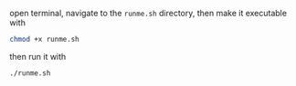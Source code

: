 open terminal, navigate to the `runme.sh` directory, then make it executable with
```bash
chmod +x runme.sh
```
then run it with
```bash
./runme.sh
```